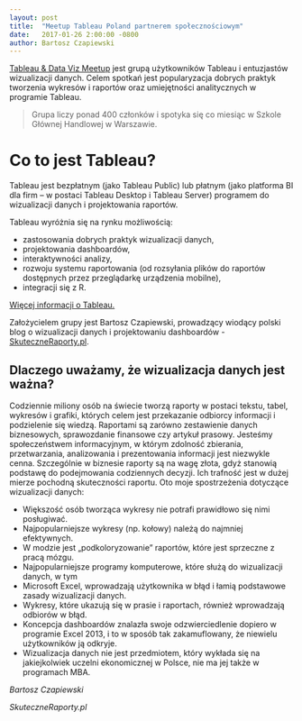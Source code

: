 ```yaml
---
layout: post
title:  "Meetup Tableau Poland partnerem społecznościowym"
date:   2017-01-26 2:00:00 -0800
author: Bartosz Czapiewski
---
```


[Tableau & Data Viz Meetup](http://tableaupoland.com/) jest grupą użytkowników Tableau i entuzjastów wizualizacji danych. Celem spotkań jest popularyzacja dobrych praktyk tworzenia wykresów i raportów oraz umiejętności analitycznych w programie Tableau. 

> Grupa liczy ponad 400 członków i spotyka się co miesiąc w Szkole Głównej Handlowej w Warszawie.

# Co to jest Tableau?

Tableau jest bezpłatnym (jako Tableau Public) lub płatnym (jako platforma BI dla firm – w postaci Tableau Desktop i Tableau Server) programem do wizualizacji danych i projektowania raportów. 

Tableau wyróżnia się na rynku możliwością:

- zastosowania dobrych praktyk wizualizacji danych,
- projektowania dashboardów,
- interaktywności analizy,
- rozwoju systemu raportowania (od rozsyłania plików do raportów dostępnych przez przeglądarkę urządzenia mobilne),
- integracji się z R.

[Więcej informacji o Tableau.](https://skuteczneraporty.pl/co-to-jest-tableau/)

Założycielem grupy jest Bartosz Czapiewski, prowadzący wiodący polski blog o wizualizacji danych i projektowaniu dashboardów - [SkuteczneRaporty.pl](http://skuteczneraporty.pl/).

## Dlaczego uważamy, że wizualizacja danych jest ważna?

Codziennie miliony osób na świecie tworzą raporty w postaci tekstu, tabel, wykresów i grafiki, których celem jest przekazanie odbiorcy informacji i podzielenie się wiedzą. Raportami są zarówno zestawienie danych biznesowych, sprawozdanie finansowe czy artykuł 
prasowy. Jesteśmy społeczeństwem informacyjnym, w którym zdolność zbierania, przetwarzania, analizowania i prezentowania informacji jest niezwykle cenna. Szczególnie w biznesie raporty są na wagę złota, gdyż stanowią podstawę do podejmowania codziennych decyzji. Ich trafność jest w dużej mierze pochodną skuteczności raportu. Oto moje spostrzeżenia dotyczące wizualizacji danych:

- Większość osób tworząca wykresy nie potrafi prawidłowo się nimi posługiwać.
- Najpopularniejsze wykresy (np. kołowy) należą do najmniej efektywnych.
- W modzie jest „podkoloryzowanie” raportów, które jest sprzeczne z pracą mózgu.
- Najpopularniejsze programy komputerowe, które służą do wizualizacji danych, w tym
- Microsoft Excel, wprowadzają użytkownika w błąd i łamią podstawowe zasady wizualizacji danych.
- Wykresy, które ukazują się w prasie i raportach, również wprowadzają odbiorów w błąd.
- Koncepcja dashboardów znalazła swoje odzwierciedlenie dopiero w programie Excel 2013, i to w sposób tak zakamuflowany, że niewielu użytkowników ją odkryje.
- Wizualizacja danych nie jest przedmiotem, który wykłada się na jakiejkolwiek uczelni ekonomicznej w Polsce, nie ma jej także w programach MBA.


*Bartosz Czapiewski* 

*SkuteczneRaporty.pl*

